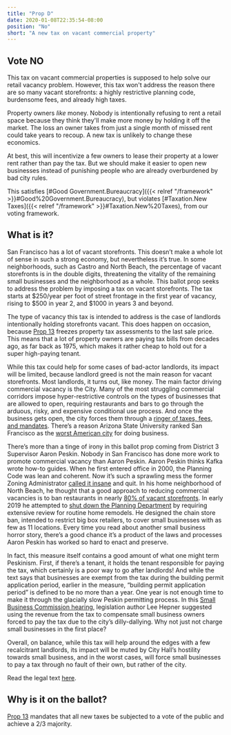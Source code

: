 ```yaml
---
title: "Prop D"
date: 2020-01-08T22:35:54-08:00
position: "No"
short: "A new tax on vacant commercial property"
---
```


## Vote NO

This tax on vacant commercial properties is supposed to help solve our retail
vacancy problem. However, this tax won't address the reason there are so many
vacant storefronts: a highly restrictive planning code, burdensome fees, and
already high taxes.

Property owners _like_ money. Nobody is intentionally refusing to rent a retail
space because they think they'll make more money by holding it off the market.
The loss an owner takes from just a single month of missed rent could take
years to recoup. A new tax is unlikely to change these economics.

At best, this will incentivize a few owners to lease their property at a lower
rent rather than pay the tax. But we should make it easier to open new
businesses instead of punishing people who are already overburdened by bad
city rules.

This satisfies [#Good Government.Bureaucracy]({{< relref "/framework" >}}#Good%20Government.Bureaucracy),
but violates [#Taxation.New Taxes]({{< relref "/framework" >}}#Taxation.New%20Taxes),
from our voting framework.

## What is it?

San Francisco has a lot of vacant storefronts. This doesn’t make a whole lot of
sense in such a strong economy, but nevertheless it’s true. In some
neighborhoods, such as Castro and North Beach, the percentage of vacant
storefronts is in the double digits, threatening the vitality of the remaining
small businesses and the neighborhood as a whole. This ballot prop seeks to
address the problem by imposing a tax on vacant storefronts. The tax starts at
$250/year per foot of street frontage in the first year of vacancy, rising to
$500 in year 2, and $1000 in years 3 and beyond.

The type of vacancy this tax is intended to address is the case of landlords
intentionally holding storefronts vacant. This does happen on occasion, because
[Prop 13](https://en.wikipedia.org/wiki/1978_California_Proposition_13) freezes
property tax assessments to the last sale price. This means that a lot of
property owners are paying tax bills from decades ago, as far back as 1975,
which makes it rather cheap to hold out for a super high-paying tenant.

While this tax could help for some cases of bad-actor landlords, its impact
will be limited, because landlord greed is not the main reason for vacant
storefronts. Most landlords, it turns out, like money. The main factor driving
commercial vacancy is the City. Many of the most struggling commercial
corridors impose hyper-restrictive controls on the types of businesses that are
allowed to open, requiring restaurants and bars to go through the arduous,
risky, and expensive conditional use process. And once the business gets open,
the city forces them through a [ringer of taxes, fees, and mandates](https://www.kqed.org/perspectives/201601139229/fees-taxes-red-tape).
There’s a reason Arizona State University ranked San Francisco as the [worst
American city](https://dbna.asu.edu/sites/default/files/2019-10/1%20ASU%20DBNA%202019%20Report%20Full.pdf)
for doing business.

There’s more than a tinge of irony in this ballot prop coming from District 3
Supervisor Aaron Peskin. Nobody in San Francisco has done more work to promote
commercial vacancy than Aaron Peskin. Aaron Peskin thinks Kafka wrote how-to
guides. When he first entered office in 2000, the Planning Code was lean and
coherent. Now it’s such a sprawling mess the former Zoning Administrator [called
it insane](https://sanfrancisco.granicus.com/MediaPlayer.php?view_id=6&clip_id=34501&starttime=5030)
and quit. In his home neighborhood of North Beach, he thought that a good
approach to reducing commercial vacancies is to ban restaurants in nearly [80%
of vacant storefronts](https://www.northbeachneighbors.org/open-for-business).
In early 2019 he attempted to [shut down the Planning
Department](https://www.sfchronicle.com/opinion/openforum/article/Peskin-s-bill-is-San-Francisco-s-attempt-to-13618207.php#)
by requiring extensive review for routine home remodels. He designed the chain
store ban, intended to restrict big box retailers, to cover small businesses
with as few as 11 locations. Every time you read about another small business
horror story, there’s a good chance it’s a product of the laws and processes
Aaron Peskin has worked so hard to enact and preserve.

In fact, this measure itself contains a good amount of what one might term
Peskinism. First, if there’s a tenant, it holds the tenant responsible for
paying the tax, which certainly is a poor way to go after landlords! And while
the text says that businesses are exempt from the tax during the building
permit application period, earlier in the measure, “building permit application
period” is defined to be no more than a year. One year is not enough time to
make it through the glacially slow Peskin permitting process. In this [Small
Business Commission hearing](https://sanfrancisco.granicus.com/MediaPlayer.php?view_id=45&clip_id=34393&starttime=8604),
legislation author Lee Hepner suggested using the revenue from the tax to
compensate small business owners forced to pay the tax due to the city’s
dilly-dallying. Why not just not charge small businesses  in the first place?

Overall, on balance, while this tax will help around the edges with a few
recalcitrant landlords, its impact will be muted by City Hall’s hostility
towards small business, and in the worst cases, will force small businesses to
pay a tax through no fault of their own, but rather of the city.

Read the legal text [here](https://sfelections.sfgov.org/sites/default/files/Documents/candidates/March2020_ExciseTax_LegalText.pdf).

## Why is it on the ballot?

[Prop 13](https://en.wikipedia.org/wiki/1978_California_Proposition_13)
mandates that all new taxes be subjected to a vote of the public and achieve
a 2/3 majority.
